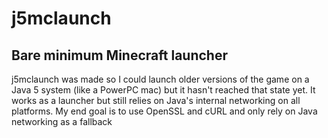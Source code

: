 # j5mclaunch
## Bare minimum Minecraft launcher

j5mclaunch was made so I could launch older versions of the game on a Java 5 system (like a PowerPC mac) but it hasn't reached that state yet. It works as a launcher but still relies on Java's internal networking on all platforms. My end goal is to use OpenSSL and cURL and only rely on Java networking as a fallback